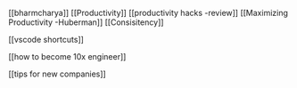 [[bharmcharya]]
[[Productivity]]
[[productivity hacks -review]]
[[Maximizing Productivity -Huberman]]
[[Consisitency]]


[[vscode shortcuts]]

[[how to become 10x engineer]]


[[tips for new companies]]